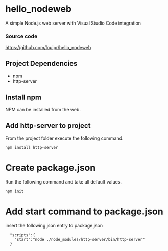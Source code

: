 # hello_nodeweb
A simple Node.js web server with Visual Studio Code integration

### Source code
https://github.com/louipr/hello_nodeweb


## Project Dependencies 
* npm 
* http-server

## Install npm 
NPM can be installed from the web. 

## Add http-server to project
From the project folder execute the following command.
```
npm install http-server
```
# Create package.json
Run the following command and take all default values.
```
npm init
```
# Add start command to package.json
insert the following json entry to package.json
```
  "scripts":{
    "start":"node ./node_modules/http-server/bin/http-server"
  }
```


